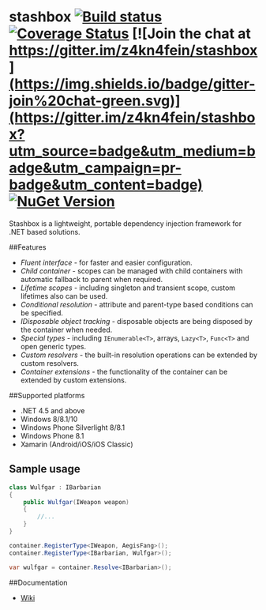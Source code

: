 # stashbox [![Build status](https://ci.appveyor.com/api/projects/status/0849ee6awjyxohei/branch/master?svg=true)](https://ci.appveyor.com/project/pcsajtai/stashbox/branch/master) [![Coverage Status](https://coveralls.io/repos/z4kn4fein/stashbox/badge.svg?branch=master&service=github)](https://coveralls.io/github/z4kn4fein/stashbox?branch=master) [![Join the chat at https://gitter.im/z4kn4fein/stashbox](https://img.shields.io/badge/gitter-join%20chat-green.svg)](https://gitter.im/z4kn4fein/stashbox?utm_source=badge&utm_medium=badge&utm_campaign=pr-badge&utm_content=badge) [![NuGet Version](https://buildstats.info/nuget/Stashbox)](https://www.nuget.org/packages/Stashbox/)
Stashbox is a lightweight, portable dependency injection framework for .NET based solutions.

##Features

 - *Fluent interface* - for faster and easier configuration.
 - *Child container* - scopes can be managed with child containers with automatic fallback to parent when required.
 - *Lifetime scopes* - including singleton and transient scope, custom lifetimes also can be used.
 - *Conditional resolution* - attribute and parent-type based conditions can be specified.
 - *IDisposable object tracking* - disposable objects are being disposed by the container when needed.
 - *Special types* - including `IEnumerable<T>`, arrays, `Lazy<T>`, `Func<T>` and open generic types.
 - *Custom resolvers* - the built-in resolution operations can be extended by custom resolvers.
 - *Container extensions* - the functionality of the container can be extended by custom extensions.

##Supported platforms

 - .NET 4.5 and above
 - Windows 8/8.1/10
 - Windows Phone Silverlight 8/8.1
 - Windows Phone 8.1
 - Xamarin (Android/iOS/iOS Classic)

## Sample usage
```c#
class Wulfgar : IBarbarian
{
    public Wulfgar(IWeapon weapon)
    {
        //...
    }
}

container.RegisterType<IWeapon, AegisFang>();
container.RegisterType<IBarbarian, Wulfgar>();

var wulfgar = container.Resolve<IBarbarian>();
```
##Documentation
 - [Wiki](https://github.com/z4kn4fein/stashbox/wiki)
